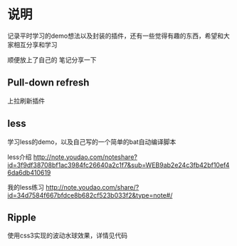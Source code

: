 # 说明
记录平时学习的demo想法以及封装的插件，还有一些觉得有趣的东西，希望和大家相互分享和学习

顺便放上了自己的 笔记分享一下


## Pull-down refresh
上拉刷新插件


## less 
学习less的demo，以及自己写的一个简单的bat自动编译脚本

less介绍 
http://note.youdao.com/noteshare?id=3f9df38708bf1ac3984fc26640a2c1f7&sub=WEB9ab2e24c3fb42bf10ef46da6db410619

我的less练习 
http://note.youdao.com/share/?id=34d7584f667bfdce8b682cf523b033f2&type=note#/

## Ripple
使用css3实现的波动水球效果，详情见代码
